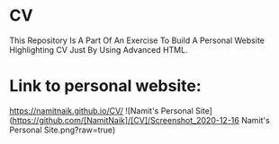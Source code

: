 # CV
This Repository Is A Part Of An Exercise To Build A Personal Website Highlighting CV Just By Using Advanced HTML.
# Link to personal website:
https://namitnaik.github.io/CV/
![Namit's Personal Site](https://github.com/[NamitNaik]/[CV]/Screenshot_2020-12-16 Namit's Personal Site.png?raw=true)
